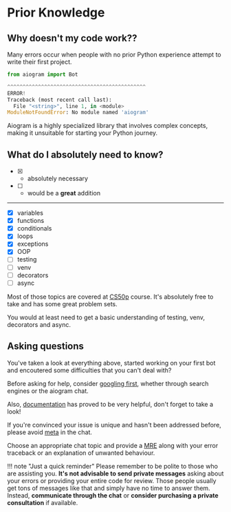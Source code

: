 # Prior Knowledge

## Why doesn't my code work??

Many errors occur when people with no prior Python experience attempt to write their first project.

```python
from aiogram import Bot

^^^^^^^^^^^^^^^^^^^^^^^^^^^^^^^^^^^^^^^^^^^^^
ERROR!
Traceback (most recent call last):
  File "<string>", line 1, in <module>
ModuleNotFoundError: No module named 'aiogram'
```

Aiogram is a highly specialized library that involves complex concepts, making it unsuitable for starting your Python journey.

## What do I absolutely need to know?

- [x] - absolutely necessary
- [ ] - would be a **great** addition

---

- [x] variables
- [x] functions
- [x] conditionals
- [x] loops
- [x] exceptions
- [x] OOP
- [ ] testing
- [ ] venv
- [ ] decorators
- [ ] async

Most of those topics are covered at [CS50p](https://cs50.harvard.edu/python/2022/) course. It's absolutely free to take and has some great problem sets.

You would at least need to get a basic understanding of testing, venv, decorators and async.

## Asking questions

You've taken a look at everything above, started working on your first bot and encoutered some difficulties that you can't deal with?

Before asking for help, consider [googling first](https://w0rrapss.github.io/google-first/), whether through search engines or the aiogram chat.

Also, [documentation](https://docs.aiogram.dev/en/latest/) has proved to be very helpful, don't forget to take a look!

If you're convinced your issue is unique and hasn't been addressed before, please avoid [meta](https://nometa.xyz/) in the chat.

Choose an appropriate chat topic and provide a [MRE](https://en.wikipedia.org/wiki/Minimal_reproducible_example#:~:text=In%20computing%2C%20a%20minimal%20reproducible,to%20be%20demonstrated%20and%20reproduced.) along with your error traceback or an explanation of unwanted behaviour.

!!! note "Just a quick reminder"
    Please remember to be polite to those who are assisting you. **It's not advisable to send private messages** asking about your errors or providing your entire code for review. Those people usually get tons of messages like that and simply have no time to answer them. Instead, **communicate through the chat** or **consider purchasing a private consultation** if available.
